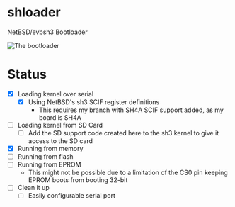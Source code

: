 # shloader
NetBSD/evbsh3 Bootloader

![The bootloader](https://gist.githubusercontent.com/RyuKojiro/088e8690d54d4ac0029da8539f06fc18/raw/0129357012502a590b56c7915bad21112b01e32f/shloader.png)

# Status
- [x] Loading kernel over serial
  - [x] Using NetBSD's sh3 SCIF register definitions
    - This requires my branch with SH4A SCIF support added, as my board is SH4A
- [ ] Loading kernel from SD Card
  - [ ] Add the SD support code created here to the sh3 kernel to give it access to the SD card
- [x] Running from memory
- [ ] Running from flash
- [ ] Running from EPROM
  - This might not be possible due to a limitation of the CS0 pin keeping EPROM boots from booting 32-bit
- [ ] Clean it up
  - [ ] Easily configurable serial port

